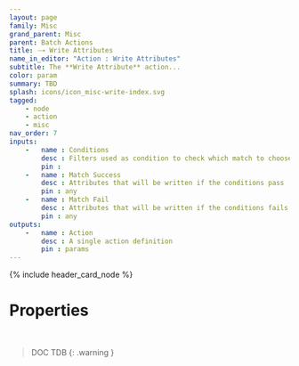 ```yaml
---
layout: page
family: Misc
grand_parent: Misc
parent: Batch Actions
title: 🝐 Write Attributes
name_in_editor: "Action : Write Attributes"
subtitle: The **Write Attribute** action...
color: param
summary: TBD
splash: icons/icon_misc-write-index.svg
tagged: 
    - node
    - action
    - misc
nav_order: 7
inputs:
    -   name : Conditions
        desc : Filters used as condition to check which match to choose from
        pin : 
    -   name : Match Success
        desc : Attributes that will be written if the conditions pass
        pin : any
    -   name : Match Fail
        desc : Attributes that will be written if the conditions fails
        pin : any
outputs:
    -   name : Action
        desc : A single action definition
        pin : params
---
```


{% include header_card_node %}

# Properties
<br>

> DOC TDB
{: .warning }